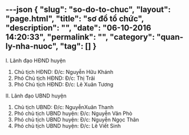 ---json
{
    "slug": "so-do-to-chuc",
    "layout": "page.html",
    "title": "sơ đồ tổ chức",
    "description": "",
    "date": "06-10-2016 14:20:33",
    "permalink": "",
    "category": "quan-ly-nha-nuoc",
    "tag": []
}
---
I. Lãnh đạo HĐND huyện
1. Chủ tịch HĐND: Đ/c: Nguyễn Hữu Khánh 
2. Phó Chủ tịch HĐND: Đ/c: Thị Trãi
3. Phó Chủ tịch HĐND: Đ/c: Lê Xuân Tương

II. Lãnh đạo UBND huyện
1. Chủ tịch UBND: Đ/c: NguyễnXuân Thanh
2. Phó chủ tịch UBND huyện: Đ/c: Nguyễn Văn Phò
3. Phó chủ tịch UBND huyện: Đ/c: Nguyễn Ngọc Thân
4. Phó chủ tịch UBND huyện: Đ/c: Lê Viết Sinh